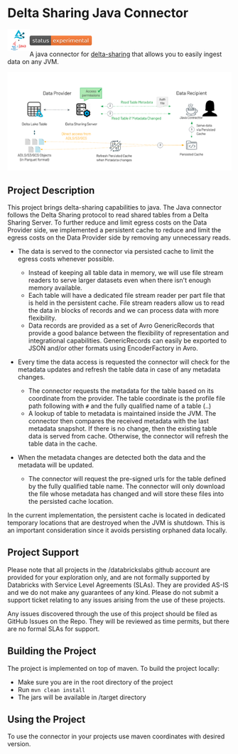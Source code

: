 # Delta Sharing Java Connector
<img src="docs/source/images/delta-sharing-java-logo.png" alt="drawing" style="width:50px; float: left;"/>
<img src="https://github.com/GIScience/badges/raw/master/status/experimental.svg" alt="drawing" style="width:140px; margin-top:15px; float: left;"/>
<br>
<br>

A java connector for [delta-sharing](https://delta.io/sharing/) that allows you to easily ingest data on any JVM.

![Design](docs/source/images/high-level-design.png)


## Project Description
This project brings delta-sharing capabilities to java.
The Java connector follows the Delta Sharing protocol to read shared tables from a Delta Sharing Server. To further reduce and limit egress costs on the Data Provider side, we implemented a persistent cache to reduce and limit the egress costs on the Data Provider side by removing any unnecessary reads.

- The data is served to the connector via persisted cache to limit the egress costs whenever possible.
  - Instead of keeping all table data in memory, we will use file stream readers to serve larger datasets even when there isn't enough memory available.
  - Each table will have a dedicated file stream reader per part file that is held in the persistent cache. File stream readers allow us to read the data in blocks of records and we can process data with more flexibility.
  - Data records are provided as a set of Avro GenericRecords that provide a good balance between the flexibility of representation and integrational capabilities. GenericRecords can easily be exported to JSON and/or other formats using EncoderFactory in Avro.

- Every time the data access is requested the connector will check for the metadata updates and refresh the table data in case of any metadata changes.
   - The connector requests the metadata for the table based on its coordinate from the provider. The table coordinate is the profile file path following with `#` and the fully qualified name of a table (<share-name>.<schema-name>.<table-name>)
   - A lookup of table to metadata is maintained inside the JVM. The connector then compares the received metadata with the last metadata snapshot. If there is no change, then the existing table data is served from cache. Otherwise, the connector will refresh the table data in the cache.
  
- When the metadata changes are detected both the data and the metadata will be updated.
  - The connector will request the pre-signed urls for the table defined by the fully qualified table name. The connector will only download the file whose metadata has changed and will store these files into the persisted cache location.


In the current implementation, the persistent cache is located in dedicated temporary locations that are destroyed when the JVM is shutdown. This is an important consideration since it avoids persisting orphaned data locally.


## Project Support
Please note that all projects in the /databrickslabs github account are provided for your exploration only, and are not formally supported by Databricks with Service Level Agreements (SLAs).  They are provided AS-IS and we do not make any guarantees of any kind.  Please do not submit a support ticket relating to any issues arising from the use of these projects.

Any issues discovered through the use of this project should be filed as GitHub Issues on the Repo.  They will be reviewed as time permits, but there are no formal SLAs for support.


## Building the Project
The project is implemented on top of maven.
To build the project locally:
- Make sure you are in the root directory of the project
- Run `mvn clean install`
- The jars will be available in /target directory

## Using the Project
To use the connector in your projects use maven coordinates with desired version.